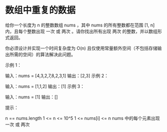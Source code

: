 # 数组中重复的数据

给你一个长度为 n 的整数数组 nums ，其中 nums 的所有整数都在范围 [1, n] 内，且每个整数出现 一次 或 两次 。请你找出所有出现 两次 的整数，并以数组形式返回。

你必须设计并实现一个时间复杂度为 O(n) 且仅使用常量额外空间（不包括存储输出所需的空间）的算法解决此问题。

示例 1：

输入：nums = [4,3,2,7,8,2,3,1]
输出：[2,3]
示例 2：

输入：nums = [1,1,2]
输出：[1]
示例 3：

输入：nums = [1]
输出：[]

提示：

n == nums.length
1 <= n <= 10^5
1 <= nums[i] <= n
nums 中的每个元素出现 一次 或 两次
